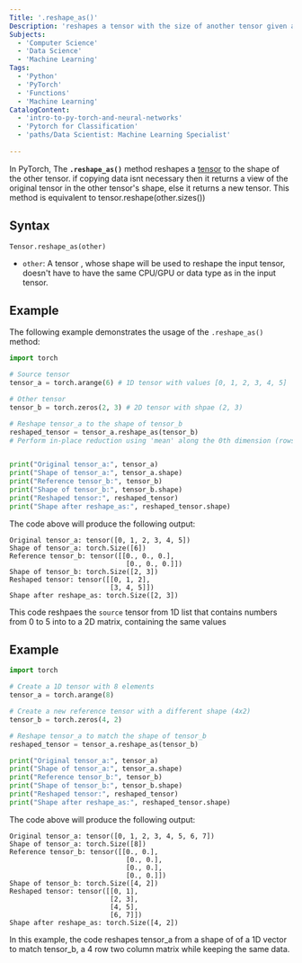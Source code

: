 ```yaml
---
Title: '.reshape_as()'
Description: 'reshapes a tensor with the size of another tensor given as an input'
Subjects:
  - 'Computer Science'
  - 'Data Science'
  - 'Machine Learning'
Tags:
  - 'Python'
  - 'PyTorch'
  - 'Functions'
  - 'Machine Learning'
CatalogContent:
  - 'intro-to-py-torch-and-neural-networks'
  - 'Pytorch for Classification' 
  - 'paths/Data Scientist: Machine Learning Specialist'
  
---
```


In PyTorch, The **`.reshape_as()`** method reshapes a [tensor](https://www.codecademy.com/resources/docs/pytorch/tensors) to the shape of the other tensor. if copying data isnt necessary then it returns a view of the original tensor in the other tensor's shape, else it returns a new tensor. This method is equivalent to tensor.reshape(other.sizes())

## Syntax

```pseudo
Tensor.reshape_as(other)
```

- `other`: A tensor , whose shape will be used to reshape the input tensor, doesn't have to have the same CPU/GPU or data type as in the input tensor. 

## Example

The following example demonstrates the usage of the `.reshape_as()` method:

```py
import torch

# Source tensor
tensor_a = torch.arange(6) # 1D tensor with values [0, 1, 2, 3, 4, 5]

# Other tensor
tensor_b = torch.zeros(2, 3) # 2D tensor with shpae (2, 3)

# Reshape tensor_a to the shape of tensor_b
reshaped_tensor = tensor_a.reshape_as(tensor_b)
# Perform in-place reduction using 'mean' along the 0th dimension (rows)


print("Original tensor_a:", tensor_a)
print("Shape of tensor_a:", tensor_a.shape)
print("Reference tensor_b:", tensor_b)
print("Shape of tensor_b:", tensor_b.shape)
print("Reshaped tensor:", reshaped_tensor)
print("Shape after reshape_as:", reshaped_tensor.shape)
```

The code above will produce the following output:

```shell
Original tensor_a: tensor([0, 1, 2, 3, 4, 5])
Shape of tensor_a: torch.Size([6])
Reference tensor_b: tensor([[0., 0., 0.],
                             [0., 0., 0.]])
Shape of tensor_b: torch.Size([2, 3])
Reshaped tensor: tensor([[0, 1, 2],
                         [3, 4, 5]])
Shape after reshape_as: torch.Size([2, 3])
```

This code reshpaes the `source` tensor from 1D list that contains numbers from 0 to 5 into to a 2D matrix, containing the same values 

## Example

```py
import torch

# Create a 1D tensor with 8 elements
tensor_a = torch.arange(8)

# Create a new reference tensor with a different shape (4x2)
tensor_b = torch.zeros(4, 2)

# Reshape tensor_a to match the shape of tensor_b
reshaped_tensor = tensor_a.reshape_as(tensor_b)

print("Original tensor_a:", tensor_a)
print("Shape of tensor_a:", tensor_a.shape)
print("Reference tensor_b:", tensor_b)
print("Shape of tensor_b:", tensor_b.shape)
print("Reshaped tensor:", reshaped_tensor)
print("Shape after reshape_as:", reshaped_tensor.shape)
```

The code above will produce the following output:

```shell
Original tensor_a: tensor([0, 1, 2, 3, 4, 5, 6, 7])
Shape of tensor_a: torch.Size([8])
Reference tensor_b: tensor([[0., 0.],
                             [0., 0.],
                             [0., 0.],
                             [0., 0.]])
Shape of tensor_b: torch.Size([4, 2])
Reshaped tensor: tensor([[0, 1],
                         [2, 3],
                         [4, 5],
                         [6, 7]])
Shape after reshape_as: torch.Size([4, 2])
```

In this example, the code reshapes tensor_a from a shape of of a 1D vector to match tensor_b, a 4 row two column matrix while keeping the same data.